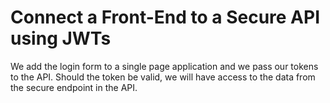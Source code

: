 # Connect a Front-End to a Secure API using JWTs

We add the login form to a single page application and we pass our tokens to the API. Should the token be valid, we will have access to the data from the secure endpoint in the API.

